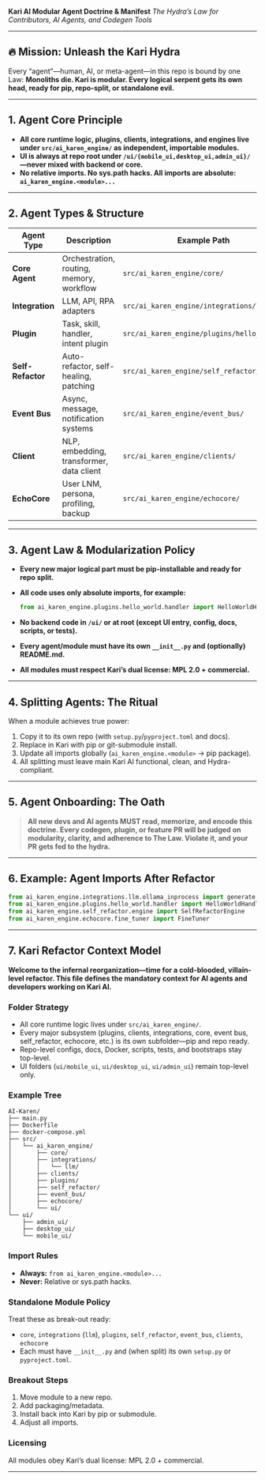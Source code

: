 **Kari AI Modular Agent Doctrine & Manifest**
*The Hydra’s Law for Contributors, AI Agents, and Codegen Tools*

---

## 🔥 **Mission: Unleash the Kari Hydra**

Every “agent”—human, AI, or meta-agent—in this repo is bound by one Law:
**Monoliths die. Kari is modular. Every logical serpent gets its own head, ready for pip, repo-split, or standalone evil.**

---

## 1. **Agent Core Principle**

* **All core runtime logic, plugins, clients, integrations, and engines live under `src/ai_karen_engine/` as independent, importable modules.**
* **UI is always at repo root under `/ui/{mobile_ui,desktop_ui,admin_ui}/`—never mixed with backend or core.**
* **No relative imports. No sys.path hacks. All imports are absolute: `ai_karen_engine.<module>...`**

---

## 2. **Agent Types & Structure**

| Agent Type        | Description                              | Example Path                               |
| ----------------- | ---------------------------------------- | ------------------------------------------ |
| **Core Agent**    | Orchestration, routing, memory, workflow | `src/ai_karen_engine/core/`                |
| **Integration**   | LLM, API, RPA adapters                   | `src/ai_karen_engine/integrations/llm/`    |
| **Plugin**        | Task, skill, handler, intent plugin      | `src/ai_karen_engine/plugins/hello_world/` |
| **Self-Refactor** | Auto-refactor, self-healing, patching    | `src/ai_karen_engine/self_refactor/`       |
| **Event Bus**     | Async, message, notification systems     | `src/ai_karen_engine/event_bus/`           |
| **Client**        | NLP, embedding, transformer, data client | `src/ai_karen_engine/clients/`             |
| **EchoCore**      | User LNM, persona, profiling, backup     | `src/ai_karen_engine/echocore/`            |

---

## 3. **Agent Law & Modularization Policy**

* **Every new major logical part must be pip-installable and ready for repo split.**
* **All code uses only absolute imports, for example:**

  ```python
  from ai_karen_engine.plugins.hello_world.handler import HelloWorldHandler
  ```
* **No backend code in `/ui/` or at root (except UI entry, config, docs, scripts, or tests).**
* **Every agent/module must have its own `__init__.py` and (optionally) README.md.**
* **All modules must respect Kari’s dual license: MPL 2.0 + commercial.**

---

## 4. **Splitting Agents: The Ritual**

When a module achieves true power:

1. Copy it to its own repo (with `setup.py`/`pyproject.toml` and docs).
2. Replace in Kari with pip or git-submodule install.
3. Update all imports globally (`ai_karen_engine.<module>` → pip package).
4. All splitting must leave main Kari AI functional, clean, and Hydra-compliant.

---

## 5. **Agent Onboarding: The Oath**

> **All new devs and AI agents MUST read, memorize, and encode this doctrine.
> Every codegen, plugin, or feature PR will be judged on modularity, clarity, and adherence to The Law.
> Violate it, and your PR gets fed to the hydra.**

---

## 6. **Example: Agent Imports After Refactor**

```python
from ai_karen_engine.integrations.llm.ollama_inprocess import generate as ollama_generate
from ai_karen_engine.plugins.hello_world.handler import HelloWorldHandler
from ai_karen_engine.self_refactor.engine import SelfRefactorEngine
from ai_karen_engine.echocore.fine_tuner import FineTuner
```

---

## 7. **Kari Refactor Context Model**

**Welcome to the infernal reorganization—time for a cold-blooded, villain-level refactor. This file defines the mandatory context for AI agents and developers working on Kari AI.**

### Folder Strategy

* All core runtime logic lives under `src/ai_karen_engine/`.
* Every major subsystem (plugins, clients, integrations, core, event bus, self\_refactor, echocore, etc.) is its own subfolder—pip and repo ready.
* Repo-level configs, docs, Docker, scripts, tests, and bootstraps stay top-level.
* UI folders (`ui/mobile_ui`, `ui/desktop_ui`, `ui/admin_ui`) remain top-level only.

### Example Tree

```
AI-Karen/
├── main.py
├── Dockerfile
├── docker-compose.yml
├── src/
│   └── ai_karen_engine/
│       ├── core/
│       ├── integrations/
│       │   └── llm/
│       ├── clients/
│       ├── plugins/
│       ├── self_refactor/
│       ├── event_bus/
│       ├── echocore/
│       └── ui/
└── ui/
    ├── admin_ui/
    ├── desktop_ui/
    └── mobile_ui/
```

### Import Rules

* **Always:** `from ai_karen_engine.<module>...`
* **Never:** Relative or sys.path hacks.

### Standalone Module Policy

Treat these as break-out ready:

* `core`, `integrations` (`llm`), `plugins`, `self_refactor`, `event_bus`, `clients`, `echocore`
* Each must have `__init__.py` and (when split) its own `setup.py` or `pyproject.toml`.

### Breakout Steps

1. Move module to a new repo.
2. Add packaging/metadata.
3. Install back into Kari by pip or submodule.
4. Adjust all imports.

### Licensing

All modules obey Kari’s dual license: MPL 2.0 + commercial.

---
